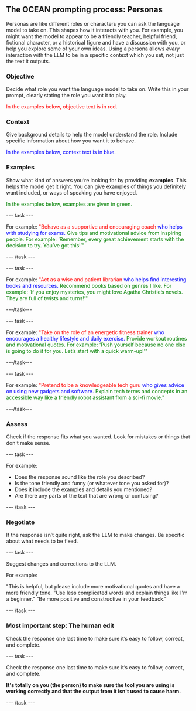 ## The OCEAN prompting process: Personas

Personas are like different roles or characters you can ask the language model to take on. This shapes how it interacts with you. For example, you might want the model to appear to be a friendly teacher, helpful friend, fictional character, or a historical figure and have a discussion with you, or help you explore some of your own ideas. Using a persona allows _every_ interaction with the LLM to be in a specific context which you set, not just the text it outputs.

### Objective

Decide what role you want the language model to take on. Write this in your prompt, clearly stating the role you want it to play.

<span style="color: red;">In the examples below, objective text is in red.</span>

### Context

Give background details to help the model understand the role. Include specific information about how you want it to behave.

<span style="color: blue;">In the examples below, context text is in blue.</span>

### Examples

Show what kind of answers you’re looking for by providing **examples**. This helps the model get it right. You can give examples of things you definitely want included, or ways of speaking you have enjoyed.

<span style="color: green;"> In the examples below, examples are given in green.</span>

\--- task ---

For example: <span style="color: red;">"Behave as a supportive and encouraging coach</span> <span style="color: blue;"> who helps with studying for exams.</span> <span style="color: green;"> Give tips and motivational advice from inspiring people. For example: ‘Remember, every great achievement starts with the decision to try. You’ve got this!’"</span>

\--- /task ---

\--- task ---

For example: <span style="color: red;">"Act as a wise and patient librarian</span> <span style="color: blue;"> who helps find interesting books and resources.</span> <span style="color: green;"> Recommend books based on genres I like. For example: ‘If you enjoy mysteries, you might love Agatha Christie’s novels. They are full of twists and turns!’"</span>

\---/task---

\--- task ---

For example: <span style="color: red;">"Take on the role of an energetic fitness trainer</span> <span style="color: blue;"> who encourages a healthy lifestyle and daily exercise.</span> <span style="color: green;"> Provide workout routines and motivational quotes. For example: ‘Push yourself because no one else is going to do it for you. Let’s start with a quick warm-up!’"</span>

\---/task---

\--- task ---

For example: <span style="color: red;">"Pretend to be a knowledgeable tech guru</span> <span style="color: blue;"> who gives advice on using new gadgets and software.</span> <span style="color: green;"> Explain tech terms and concepts in an accessible way like a friendly robot assistant from a sci-fi movie."</span>

\---/task---

### Assess

Check if the response fits what you wanted. Look for mistakes or things that don't make sense.

\--- task ---

For example:

- Does the response sound like the role you described?
- Is the tone friendly and funny (or whatever tone you asked for)?
- Does it include the examples and details you mentioned?
- Are there any parts of the text that are wrong or confusing?

\--- /task ---

### Negotiate

If the response isn’t quite right, ask the LLM to make changes. Be specific about what needs to be fixed.

\--- task ---

Suggest changes and corrections to the LLM.

For example:

"This is helpful, but please include more motivational quotes and have a more friendly tone.
"Use less complicated words and explain things like I'm a beginner."
"Be more positive and constructive in your feedback."

\--- /task ---

### Most important step: The human edit

Check the response one last time to make sure it’s easy to follow, correct, and complete.

\--- task ---

Check the response one last time to make sure it’s easy to follow, correct, and complete.

**It's totally on you (the person) to make sure the tool you are using is working correctly and that the output from it isn't used to cause harm.**

\--- /task ---
